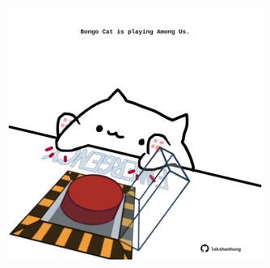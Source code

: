 <!-- built at 30/04/2025, 19:00:38 UTC -->
<p align="center">
  <img width="500" height="500" src="./ReadmeImage.svg">
</p>
